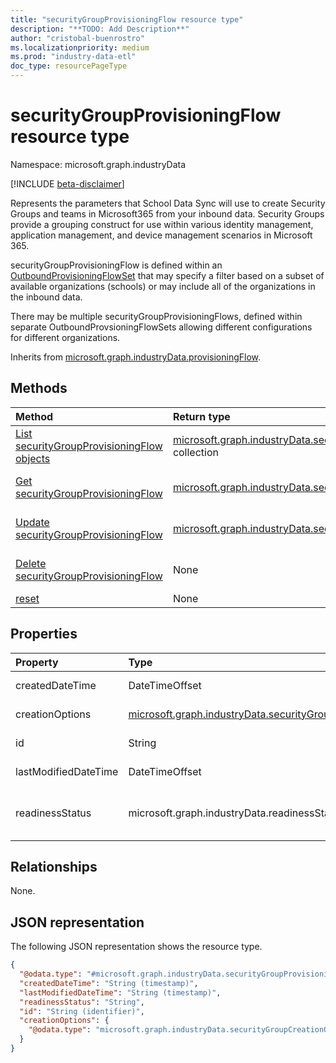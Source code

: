 ```yaml
---
title: "securityGroupProvisioningFlow resource type"
description: "**TODO: Add Description**"
author: "cristobal-buenrostro"
ms.localizationpriority: medium
ms.prod: "industry-data-etl"
doc_type: resourcePageType
---
```


# securityGroupProvisioningFlow resource type

Namespace: microsoft.graph.industryData

[!INCLUDE [beta-disclaimer](../../includes/beta-disclaimer.md)]

Represents the parameters that School Data Sync will use to create Security Groups and teams in Microsoft365 from your inbound data. Security Groups provide a grouping construct for use within various identity management, application management, and device management scenarios in Microsoft 365.

securityGroupProvisioningFlow is defined within an [OutboundProvisioningFlowSet](../resources/industrydata-outboundprovisioningflowset.md) that may specify a filter based on a subset of available organizations (schools) or may include all of the organizations in the inbound data.

There may be multiple securityGroupProvisioningFlows, defined within separate OutboundProvsioningFlowSets allowing different configurations for different organizations.

Inherits from [microsoft.graph.industryData.provisioningFlow](../resources/industrydata-provisioningflow.md).

## Methods

| Method                                                                                                  | Return type                                                                                                                         | Description                                                                                                                                                                 |
| :------------------------------------------------------------------------------------------------------ | :---------------------------------------------------------------------------------------------------------------------------------- | :-------------------------------------------------------------------------------------------------------------------------------------------------------------------------- |
| [List securityGroupProvisioningFlow objects](../api/industrydata-securitygroupprovisioningflow-list.md) | [microsoft.graph.industryData.securityGroupProvisioningFlow](../resources/industrydata-securitygroupprovisioningflow.md) collection | Get a list of the [microsoft.graph.industryData.securityGroupProvisioningFlow](../resources/industrydata-securitygroupprovisioningflow.md) objects and their properties.    |
| [Get securityGroupProvisioningFlow](../api/industrydata-securitygroupprovisioningflow-get.md)           | [microsoft.graph.industryData.securityGroupProvisioningFlow](../resources/industrydata-securitygroupprovisioningflow.md)            | Read the properties and relationships of a [microsoft.graph.industryData.securityGroupProvisioningFlow](../resources/industrydata-securitygroupprovisioningflow.md) object. |
| [Update securityGroupProvisioningFlow](../api/industrydata-securitygroupprovisioningflow-update.md)     | [microsoft.graph.industryData.securityGroupProvisioningFlow](../resources/industrydata-securitygroupprovisioningflow.md)            | Update the properties of a [microsoft.graph.industryData.securityGroupProvisioningFlow](../resources/industrydata-securitygroupprovisioningflow.md) object.                 |
| [Delete securityGroupProvisioningFlow](../api/industrydata-securitygroupprovisioningflow-delete.md)     | None                                                                                                                                | Delete a [microsoft.graph.industryData.securityGroupProvisioningFlow](../resources/industrydata-securitygroupprovisioningflow.md) object.                                   |
| [reset](../api/industrydata-securitygroupprovisioningflow-reset.md)                                     | None                                                                                                                                | Force to reprocess all provisioning data                                                                                                                                    |

## Properties

| Property             | Type                                                                                                                   | Description                                                                                                                                                                                                         |
| :------------------- | :--------------------------------------------------------------------------------------------------------------------- | :------------------------------------------------------------------------------------------------------------------------------------------------------------------------------------------------------------------ |
| createdDateTime      | DateTimeOffset                                                                                                         | Inherited from [microsoft.graph.industryData.provisioningFlow](../resources/industrydata-provisioningflow.md).                                                                                                      |
| creationOptions      | [microsoft.graph.industryData.securityGroupCreationOptions](../resources/industrydata-securitygroupcreationoptions.md) | The different attribute choices for the class groups to be provisioned                                                                                                                                              |
| id                   | String                                                                                                                 | Inherited from [microsoft.graph.industryData.provisioningFlow](../resources/industrydata-provisioningflow.md).                                                                                                      |
| lastModifiedDateTime | DateTimeOffset                                                                                                         | Inherited from [microsoft.graph.industryData.provisioningFlow](../resources/industrydata-provisioningflow.md).                                                                                                      |
| readinessStatus      | microsoft.graph.industryData.readinessStatus                                                                           | Inherited from [microsoft.graph.industryData.provisioningFlow](../resources/industrydata-provisioningflow.md). The possible values are: `notReady`, `ready`, `failed`, `disabled`, `expired`, `unknownFutureValue`. |

## Relationships

None.

## JSON representation

The following JSON representation shows the resource type.

<!-- {
  "blockType": "resource",
  "keyProperty": "id",
  "@odata.type": "microsoft.graph.industryData.securityGroupProvisioningFlow",
  "baseType": "microsoft.graph.industryData.provisioningFlow",
  "openType": false
}
-->

```json
{
  "@odata.type": "#microsoft.graph.industryData.securityGroupProvisioningFlow",
  "createdDateTime": "String (timestamp)",
  "lastModifiedDateTime": "String (timestamp)",
  "readinessStatus": "String",
  "id": "String (identifier)",
  "creationOptions": {
    "@odata.type": "microsoft.graph.industryData.securityGroupCreationOptions"
  }
}
```
